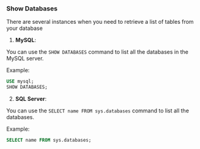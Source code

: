 ### Show Databases

There are several instances when you need to retrieve a list of tables from your database

1. **MySQL**: 

You can use the `SHOW DATABASES` command to list all the databases in the MySQL server.

Example:
```sql
USE mysql;
SHOW DATABASES;
```

2. **SQL Server**:

You can use the `SELECT name FROM sys.databases` command to list all the databases.

Example:
```sql
SELECT name FROM sys.databases;
```
